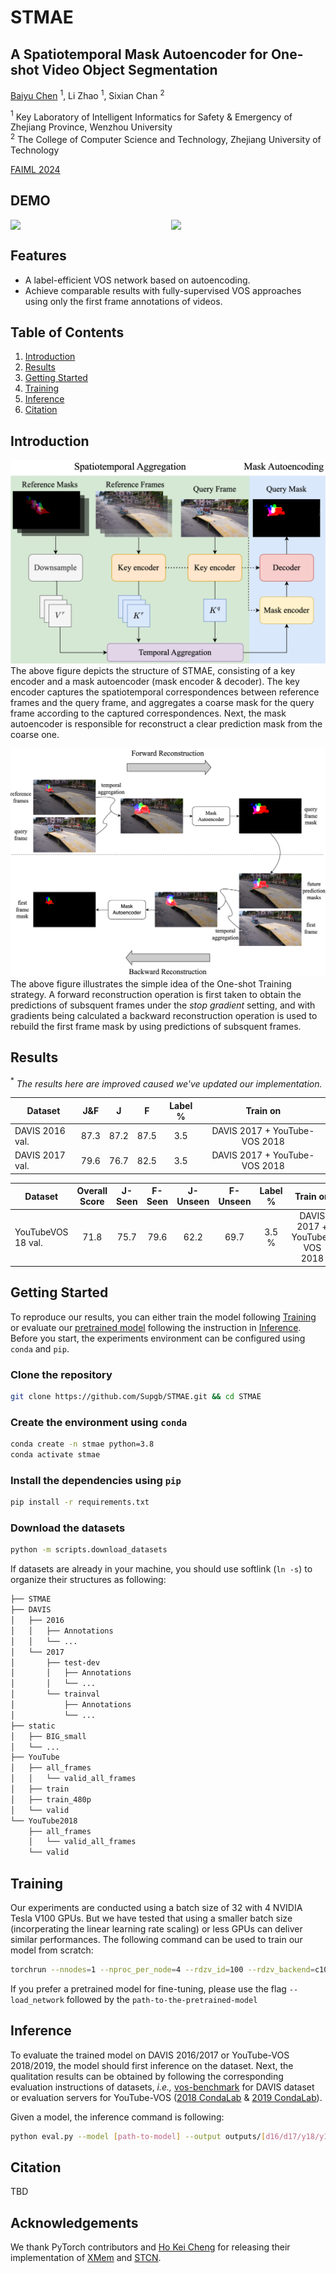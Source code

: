 # STMAE
## A Spatiotemporal Mask Autoencoder for One-shot Video Object Segmentation
[Baiyu Chen](https://supgb.github.io) $^1$, Li Zhao $^1$, Sixian Chan $^2$

$^1$ Key Laboratory of Intelligent Informatics for Safety & Emergency of Zhejiang Province, Wenzhou University<br>
$^2$ The College of Computer Science and Technology, Zhejiang University of Technology

[FAIML 2024](www.faiml.org)

## DEMO  
<div style="display: flex; justify-content: space-between;">
    <img src="docs/dogs-jump.gif" width="49%" />
    <img src="docs/skate.gif" width="49%" />
</div>

## Features
- A label-efficient VOS network based on autoencoding.
- Achieve comparable results with fully-supervised VOS approaches using only the first frame annotations of videos.

## Table of Contents
1. [Introduction](#introduction)
1. [Results](#results)
1. [Getting Started](#getting-started)
1. [Training](#training)
1. [Inference](#inference)
1. [Citation](#citation)

## Introduction
![STMAE](docs/stmae_method.png)
The above figure depicts the structure of STMAE, consisting of a key encoder and a mask autoencoder (mask encoder & decoder). The key encoder captures the spatiotemporal correspondences between reference frames and the query frame, and aggregates a coarse mask for the query frame according to the captured correspondences. Next, the mask autoencoder is responsible for reconstruct a clear prediction mask from the coarse one.

![One-shot Training](docs/stmae_idea.png)
The above figure illustrates the simple idea of the One-shot Training strategy. A forward reconstruction operation is first taken to obtain the predictions of subsquent frames under the *stop gradient* setting, and with gradients being calculated a backward reconstruction operation is used to rebuild the first frame mask by using predictions of subsquent frames.

## Results
$^*$ *The results here are improved caused we've updated our implementation.*

| Dataset |  J&F | J | F | Label % | Train on
| --- | :--:|:--:|:---:|:---:|:---:|
| DAVIS 2016 val. | 87.3 | 87.2 | 87.5 | 3.5 | DAVIS 2017 + YouTube-VOS 2018 |
| DAVIS 2017 val. | 79.6 | 76.7 | 82.5 | 3.5 | DAVIS 2017 + YouTube-VOS 2018 |

| Dataset | Overall Score | J-Seen | F-Seen | J-Unseen | F-Unseen | Label % | Train on
| --- | :--:|:--:|:---:|:---:|:---:|:---:|:---:|
| YouTubeVOS 18 val. | 71.8 | 75.7 | 79.6 | 62.2 | 69.7 | 3.5 % | DAVIS 2017 + YouTube-VOS 2018 |

## Getting Started
To reproduce our results, you can either train the model following [Training](#training) or evaluate our [pretrained model](https://github.com/Supgb/STMAE/releases/tag/v1.0) following the instruction in [Inference](#inference). Before you start, the experiments environment can be configured using `conda` and `pip`.

### Clone the repository
```bash
git clone https://github.com/Supgb/STMAE.git && cd STMAE
```
### Create the environment using `conda`
```bash
conda create -n stmae python=3.8
conda activate stmae
```
### Install the dependencies using `pip`
```bash
pip install -r requirements.txt
```
### Download the datasets
```bash
python -m scripts.download_datasets
```
If datasets are already in your machine, you should use softlink (`ln -s`) to organize their structures as following:
```bash
├── STMAE
├── DAVIS
│   ├── 2016
│   │   ├── Annotations
│   │   └── ...
│   └── 2017
│       ├── test-dev
│       │   ├── Annotations
│       │   └── ...
│       └── trainval
│           ├── Annotations
│           └── ...
├── static
│   ├── BIG_small
│   └── ...
├── YouTube
│   ├── all_frames
│   │   └── valid_all_frames
│   ├── train
│   ├── train_480p
│   └── valid
└── YouTube2018
    ├── all_frames
    │   └── valid_all_frames
    └── valid
```
## Training
Our experiments are conducted using a batch size of 32 with 4 NVIDIA Tesla V100 GPUs. But we have tested that using a smaller batch size (incorperating the linear learning rate scaling) or less GPUs can deliver similar performances. The following command can be used to train our model from scratch:
```bash
torchrun --nnodes=1 --nproc_per_node=4 --rdzv_id=100 --rdzv_backend=c10d --rdzv_endpoint=[address:port] train.py --stage 3 --s3_batch_size 32 --s3_lr 2e-5 --s3_num_frames 8 --s3_num_ref_frames 3 --exp_id [identifier_for_exp] --val_epoch 5 --total_epoch 350
```
If you prefer a pretrained model for fine-tuning, please use the flag `--load_network` followed by the `path-to-the-pretrained-model`

## Inference
To evaluate the trained model on DAVIS 2016/2017 or YouTube-VOS 2018/2019, the model should first inference on the dataset. Next, the qualitation results can be obtained by following the corresponding evaluation instructions of datasets, *i.e.,* [vos-benchmark](https://github.com/hkchengrex/vos-benchmark) for DAVIS dataset or evaluation servers for YouTube-VOS ([2018 CondaLab](https://competitions.codalab.org/competitions/19544#results) & [2019 CondaLab](https://competitions.codalab.org/competitions/20127#participate-submit_results)).

Given a model, the inference command is following:
```bash
python eval.py --model [path-to-model] --output outputs/[d16/d17/y18/y19] --dataset [D16/D17/Y18/Y19]
```

## Citation
TBD

## Acknowledgements
We thank PyTorch contributors and [Ho Kei Cheng](https://hkchengrex.github.io/) for releasing their implementation of [XMem](https://github.com/hkchengrex/XMem) and [STCN](https://github.com/hkchengrex/STCN).
